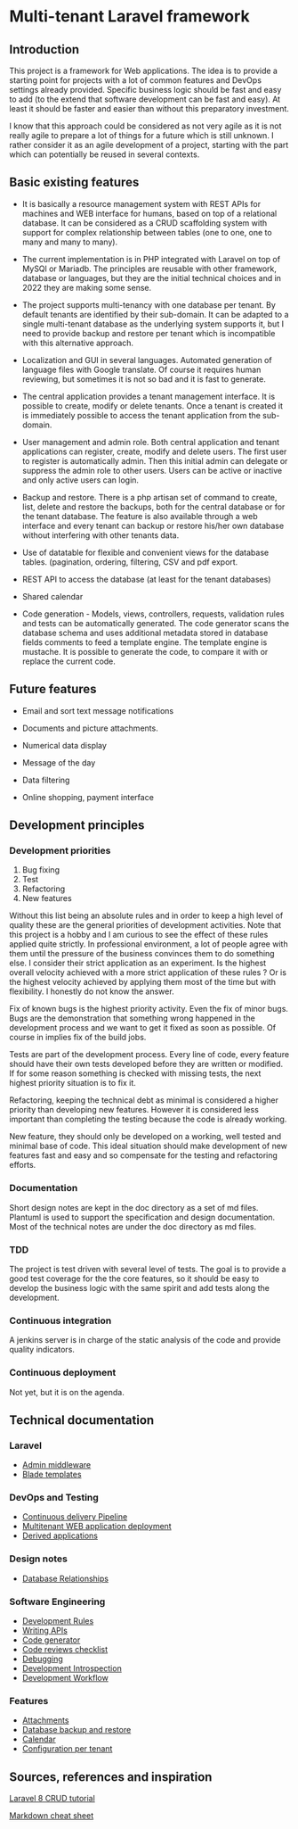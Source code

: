 # Multi-tenant Laravel framework

## Introduction

This project is a framework for Web applications. The idea is to provide a starting point for projects with a lot of common features and DevOps settings already provided. Specific business logic should be fast and easy to add (to the extend that software development can be fast and easy). At least it should be faster and easier than without this preparatory investment. 

I know that this approach could be considered as not very agile as it is not really agile to prepare a lot of things for a future which is still unknown. I rather consider it as an agile development of a project, starting with the part which can potentially be reused in several contexts.

## Basic existing features

* It is basically a resource management system with REST APIs for machines and WEB interface for humans, based on top of a relational database. It can be considered as a CRUD scaffolding system with support for complex relationship between tables (one to one, one to many and many to many). 

* The current implementation is in PHP integrated with Laravel on top of MySQl or Mariadb. The principles are reusable with other framework, database or languages, but they are the initial technical choices and in 2022 they are making some sense.

* The project supports multi-tenancy with one database per tenant. By default tenants are identified by their sub-domain. It can be adapted to a single multi-tenant database as the underlying system supports it, but I need to provide backup and restore per tenant which is incompatible with this alternative approach.

* Localization and GUI in several languages. Automated generation of language files with Google translate. Of course it requires human reviewing, but sometimes it is not so bad and it is fast to generate.

* The central application provides a tenant management interface. It is possible to create, modify or delete tenants. Once a tenant is created it is immediately possible to access the tenant application from the sub-domain.

* User management and admin role. Both central application and tenant applications can register, create, modify and delete users. The first user to register is automatically admin. Then this initial admin can delegate or suppress the admin role to other users. Users can be active or inactive and only active users can login.

* Backup and restore. There is a php artisan set of command to create, list, delete and restore the backups, both for the central database or for the tenant database. The feature is also available through a web interface and every tenant can backup or restore his/her own database without interfering with other tenants data.

* Use of datatable for flexible and convenient views for the database tables. (pagination, ordering, filtering, CSV and pdf export.

* REST API to access the database (at least for the tenant databases)

* Shared calendar

* Code generation - Models, views, controllers, requests, validation rules and tests can be automatically generated. The code generator scans the database schema and uses additional metadata stored in database fields comments to feed a template engine. The template engine is mustache. It is possible to generate the code, to compare it with or replace the current code.

## Future features

* Email and sort text message notifications

* Documents and picture attachments.

* Numerical data display

* Message of the day

* Data filtering

* Online shopping, payment interface


## Development principles

### Development priorities

1. Bug fixing
2. Test
3. Refactoring
4. New features

Without this list being an absolute rules and in order to keep a high level of quality these are the general priorities of development activities. Note that this project is a hobby and I am curious to see the effect of these rules applied quite strictly. In professional environment, a lot of people agree with them until the pressure of the business convinces them to do something else.
I consider their strict application as an experiment. Is the highest overall velocity achieved with a more strict application of these rules ? Or is the highest velocity achieved by applying them most of the time but with flexibility. I honestly do not know the answer.

Fix of known bugs is the highest priority activity. Even the fix of minor bugs. Bugs are the demonstration that something wrong happened in the development process and we want to get it fixed as soon as possible. Of course in implies fix of the build jobs.

Tests are part of the development process. Every line of code, every feature should have their own tests developed before they are written or modified. If for some reason something is checked with missing tests, the next highest priority situation is to fix it.

Refactoring, keeping the technical debt as minimal is considered a higher priority than developing new features. However it is considered less important than completing the testing because the code is already working. 

New feature, they should only be developed on a working, well tested and minimal base of code. This ideal situation should make development of new features fast and easy and so compensate for the testing and refactoring efforts. 

### Documentation

Short design notes are kept in the doc directory as a set of md files. Plantuml is used to support the specification and design documentation. Most of the technical notes are under the doc directory as md files. 

### TDD

The project is test driven with several level of tests. The goal is to provide a good test coverage for the the core features, so it should be easy to develop the business logic with the same spirit and add tests along the development.


### Continuous integration

A jenkins server is in charge of the static analysis of the code and provide quality indicators.


### Continuous deployment

Not yet, but it is on the agenda.

## Technical documentation

### Laravel
* [Admin middleware](doc/admin-middleware.md)
* [Blade templates](doc/blade_templates.md)
 
### DevOps and Testing
* [Continuous delivery Pipeline](doc/continuous_delivery.md)
* [Multitenant WEB application deployment](doc/deployment.md)
* [Derived applications](doc/derived_applications.md)

### Design notes
* [Database Relationships](doc/database_relationships.md)

### Software Engineering

* [Development Rules](doc/development_rules.md)
* [Writing APIs](doc/apis.md)
* [Code generator](doc/code_generation.md)
* [Code reviews checklist](doc/code_review_checklist.md)
* [Debugging](doc/debugging.md)
* [Development Introspection](doc/development_introspection.md)
* [Development Workflow](doc/development.md)


### Features

* [Attachments](doc/attachements.md)
* [Database backup and restore](doc/backup.md)
* [Calendar](doc/calendar.md)
* [Configuration per tenant](doc/configuration.md)

## Sources, references and inspiration

[Laravel 8 CRUD tutorial](https://appdividend.com/2020/10/13/laravel-8-crud-tutorial-example-step-by-step-from-scratch/)
    
[Markdown cheat sheet](https://github.com/adam-p/markdown-here/wiki/Markdown-Cheatsheet)



